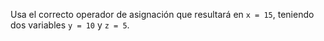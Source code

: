 Usa el correcto operador de asignación que resultará en ``x = 15``, teniendo dos variables ``y = 10`` y ``z = 5``.